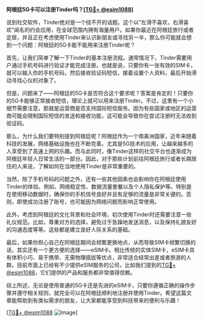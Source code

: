**阿根廷5G卡可以注册Tinder吗？[[TG💪+ @esim1088](https://t.me/s/esim1088)]**

说到社交软件，Tinder绝对是一个绕不开的话题。这个以“左滑不喜欢，右滑喜欢”闻名的约会应用，在全球范围内拥有海量用户。如果你最近在阿根廷旅行或者定居，并且正在考虑使用Tinder来认识新朋友或寻找另一半，那么你可能就会想到一个问题：阿根廷的5G卡能不能用来注册Tinder呢？

首先，让我们简单了解一下Tinder的基本注册流程。通常情况下，Tinder需要用户通过手机号码进行验证才能完成注册。也就是说，只要你有一张有效的SIM卡，就可以输入你的手机号码，然后接收验证码短信，接着设置个人资料，最后开始滑动寻找心仪的对象了。

但是，问题来了——阿根廷的5G卡是否符合这个要求呢？答案是肯定的！只要你的5G卡能够正常接收短信，理论上就可以用来注册Tinder。不过，这里有一个小细节需要注意，那就是运营商是否支持国际短信服务。因为有些国家或地区的运营商可能会限制国际短信的发送和接收功能，这可能会导致你在尝试注册时无法收到验证码。

那么，为什么我们要特别提到阿根廷呢？阿根廷作为一个南美洲国家，近年来随着科技的发展，网络基础设施也在不断完善。尤其是5G技术的应用，让越来越多的人享受到了高速上网的乐趣。而与此同时，像Tinder这样的社交平台也逐渐成为阿根廷年轻人日常生活的一部分。因此，对于那些计划前往阿根廷旅行或者长期居住的人来说，了解如何在当地使用Tinder是非常重要的。

当然，除了手机号码的问题之外，还有一些其他因素也会影响你在阿根廷使用Tinder的体验。例如，网络稳定性、数据流量套餐以及个人隐私保护等。特别是在使用移动数据时，确保你的手机信号良好并且有足够的流量是非常关键的。否则，即使成功注册了账号，也可能因为网络问题而影响正常使用。

此外，考虑到阿根廷的文化背景和社会环境，初次使用Tinder时还需要注意一些礼仪规范。比如，尊重对方的选择，避免过于急躁地发送消息，以及保持礼貌友好的沟通态度等等。这些都是建立良好人际关系的基础。

最后，如果你担心自己在阿根廷期间会频繁更换地点，从而导致SIM卡频繁切换的话，其实还有一个更方便的选择——eSIM卡。相比传统的实体SIM卡，eSIM卡具有体积小巧、易于携带、无需物理插拔等优点，非常适合经常出差或者旅游的人群。目前市面上已经有不少提供eSIM服务的公司，比如我们提到的[TG💪+ @esim1088](https://t.me/s/esim1088)，它们提供的产品和服务都非常值得信赖。

综上所述，无论是使用普通的5G卡还是先进的eSIM卡，只要你遵循正确的操作步骤并遵守相关规则，就完全可以在阿根廷顺利地注册并使用Tinder。希望这篇文章能帮助到有类似需求的朋友，让大家都能享受到科技带来的便利与乐趣！

[[TG💪+ @esim1088](https://t.me/s/esim1088) ![Image](https://i.postimg.cc/4NQfJmqS/Snipaste-2025-05-13-00-14-12.png)]